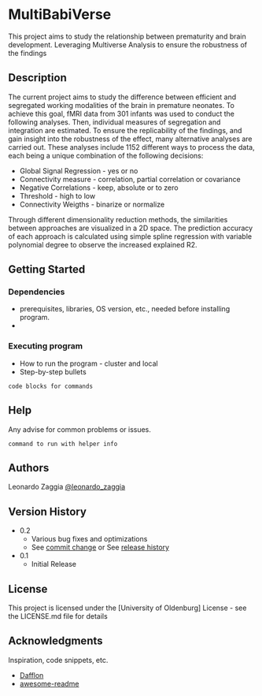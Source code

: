 # MultiBabiVerse

This project aims to study the relationship between prematurity and brain development.
Leveraging Multiverse Analysis to ensure the robustness of the findings

## Description

The current project aims to study the difference between efficient and segregated working modalities of the brain in premature neonates.
To achieve this goal, fMRI data from 301 infants was used to conduct the following analyses. Then, individual measures of segregation and integration are estimated.
To ensure the replicability of the findings, and gain insight into the robustness of the effect, many alternative analyses are carried out.
These analyses include 1152 different ways to process the data, each being a unique combination of the following decisions:
* Global Signal Regression - yes or no
* Connectivity measure - correlation, partial correlation or covariance
* Negative Correlations - keep, absolute or to zero
* Threshold - high to low
* Connectivity Weigths - binarize or normalize

Through different dimensionality reduction methods, the similarities between approaches are visualized in a 2D space.
The prediction accuracy of each approach is calculated using simple spline regression with variable polynomial degree to observe the increased explained R2.


## Getting Started

### Dependencies

* prerequisites, libraries, OS version, etc., needed before installing program.
*

### Executing program

* How to run the program - cluster and local
* Step-by-step bullets
```
code blocks for commands
```

## Help

Any advise for common problems or issues.
```
command to run with helper info
```

## Authors

Leonardo Zaggia
[@leonardo_zaggia](https://twitter.com/leonardo_zaggia)

## Version History

* 0.2
    * Various bug fixes and optimizations
    * See [commit change]() or See [release history]()
* 0.1
    * Initial Release

## License

This project is licensed under the [University of Oldenburg] License - see the LICENSE.md file for details

## Acknowledgments

Inspiration, code snippets, etc.
* [Dafflon](https://github.com/Mind-the-Pineapple/into-the-multiverse)
* [awesome-readme](https://github.com/matiassingers/awesome-readme)

